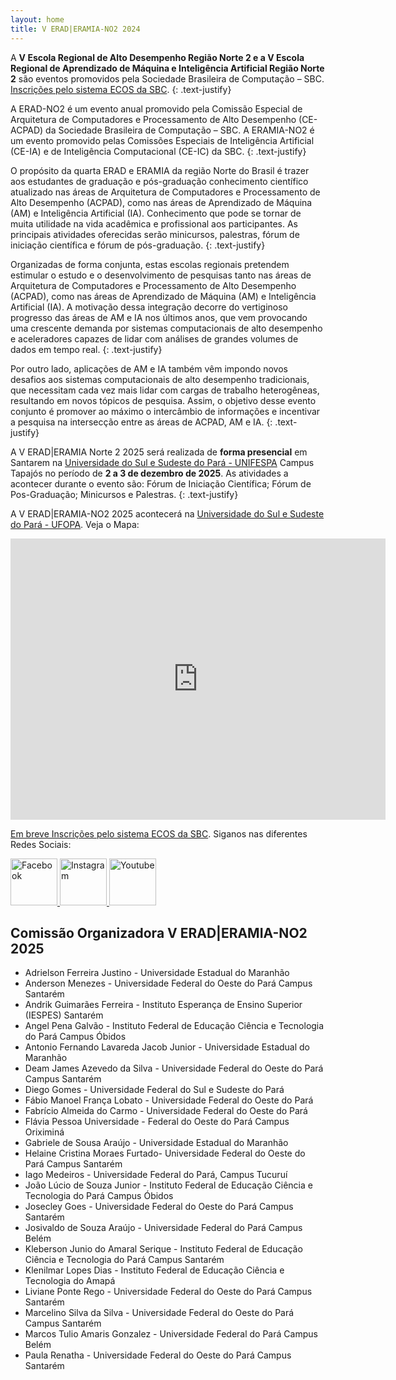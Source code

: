 ```yaml
---
layout: home
title: V ERAD|ERAMIA-NO2 2024
---
```

<style type="text/css">
.text-justify {
  text-align: justify;
}
</style>


A **V Escola Regional de Alto Desempenho Região Norte 2 e a V Escola Regional de Aprendizado de Máquina e Inteligência Artificial Região Norte 2**  são eventos promovidos pela Sociedade Brasileira de Computação – SBC. [Inscrições pelo sistema ECOS da SBC](https://centraldesistemas.sbc.org.br/ecos/eradeeramiaNO2-2025). 
{: .text-justify}

A ERAD-NO2 é um evento anual promovido pela Comissão Especial de Arquitetura de Computadores e Processamento de Alto Desempenho (CE-ACPAD) da Sociedade Brasileira de Computação – SBC. A ERAMIA-NO2 é um evento promovido pelas Comissões Especiais de Inteligência Artificial (CE-IA) e de Inteligência Computacional (CE-IC) da SBC.
{: .text-justify}

O propósito da quarta ERAD e ERAMIA da região Norte do Brasil é trazer aos estudantes de graduação e pós-graduação conhecimento científico atualizado nas áreas de Arquitetura de Computadores e Processamento de Alto Desempenho (ACPAD), como nas áreas de Aprendizado de Máquina (AM) e Inteligência Artificial (IA). Conhecimento que pode se tornar de muita utilidade na vida acadêmica e profissional aos participantes. As principais atividades oferecidas serão minicursos, palestras, fórum de iniciação científica e fórum de pós-graduação.
{: .text-justify}

Organizadas de forma conjunta, estas escolas regionais pretendem estimular o estudo e o desenvolvimento de pesquisas tanto nas áreas de Arquitetura de Computadores e Processamento de Alto Desempenho (ACPAD), como nas áreas de Aprendizado de Máquina (AM) e Inteligência Artificial (IA). A motivação dessa integração decorre do vertiginoso progresso das áreas de AM e IA nos últimos anos, que vem provocando uma crescente demanda por sistemas computacionais de alto desempenho e aceleradores capazes de lidar com análises de grandes volumes de dados em tempo real.
{: .text-justify}

Por outro lado, aplicações de AM e IA também vêm impondo novos desafios aos sistemas computacionais de alto desempenho tradicionais, que necessitam cada vez mais lidar com cargas de trabalho heterogêneas, resultando em novos tópicos de pesquisa. Assim, o objetivo desse evento conjunto é promover ao máximo o intercâmbio de informações e incentivar a pesquisa na intersecção entre as áreas de ACPAD, AM e IA.
{: .text-justify}

A V ERAD\|ERAMIA Norte 2 2025 será realizada de **forma presencial** em Santarem  na [Universidade do Sul e Sudeste do Pará - UNIFESPA](https://www.unifesspa.edu.br/) Campus Tapajós no período de **2 a 3 de dezembro de 2025**. As atividades a acontecer durante o evento são: Fórum de Iniciação Científica; Fórum de Pos-Graduação; Minicursos e Palestras.
{: .text-justify}


A V ERAD\|ERAMIA-NO2 2025 acontecerá na [Universidade do Sul e Sudeste do Pará - UFOPA](https://www.unifesspa.edu.br/). Veja o Mapa:

<iframe src="https://www.google.com/maps/embed?pb=!1m18!1m12!1m3!1d53545.11122347411!2d-49.165184278320254!3d-5.350412899999992!2m3!1f0!2f0!3f0!3m2!1i1024!2i768!4f13.1!3m3!1m2!1s0x92c3a10474f5199d%3A0xa762792cad7bff0b!2sUNIFESSPA%20-%20Campus%20Marab%C3%A1%20Unidade%20II!5e1!3m2!1spt-BR!2sbr!4v1751664426565!5m2!1spt-BR!2sbr" width="600" height="450" style="border:0;" allowfullscreen="" loading="lazy" referrerpolicy="no-referrer-when-downgrade"></iframe>

[Em breve Inscrições pelo sistema ECOS da SBC](https://centraldesistemas.sbc.org.br/ecos/eradeeramiaNO2-2025). Siganos nas diferentes Redes Sociais:<br>

  <div class="row gtr-uniform">    
		<a href="https://www.facebook.com/erad.eramia.no2" target="_blank">
		<img src="{% link /assets/images/facebook_logo.png %}" 
		alt="Facebook"  width= "75px">
		</a>
		<a href="https://www.instagram.com/erad_eramia_no2/" target="_blank">
		<img src="{% link /assets/images/instagram.png %}" 
		alt="Instagram"  width= "75px">
		</a>		
		<a href="https://www.youtube.com/channel/UCKwmp3FBjyOh47VYIpwZYsQ" target="_blank">
		<img src="{% link /assets/images/youtube-logo.png %}" 
		alt="Youtube"  width= "75px">
		</a>		
  </div>


## Comissão Organizadora V ERAD\|ERAMIA-NO2 2025

* Adrielson Ferreira Justino - Universidade Estadual do Maranhão
* Anderson Menezes - Universidade Federal do Oeste do Pará Campus Santarém
* Andrik Guimarães Ferreira - Instituto Esperança de Ensino Superior (IESPES) Santarém
* Angel Pena Galvão - Instituto Federal de Educação Ciência e Tecnologia do Pará Campus Óbidos
* Antonio Fernando Lavareda Jacob Junior - Universidade Estadual do Maranhão
* Deam James Azevedo da Silva - Universidade Federal do Oeste do Pará Campus Santarém
* Diego Gomes - Universidade Federal do Sul e Sudeste do Pará
* Fábio Manoel França Lobato - Universidade Federal do Oeste do Pará
* Fabrício Almeida do Carmo - Universidade Federal do Oeste do Pará
* Flávia Pessoa	Universidade - Federal do Oeste do Pará Campus Oriximiná
* Gabriele de Sousa Araújo - Universidade Estadual do Maranhão
* Helaine Cristina Moraes Furtado- Universidade Federal do Oeste do Pará Campus Santarém
* Iago Medeiros - Universidade Federal do Pará, Campus Tucuruí
* João Lúcio de Souza Junior - Instituto Federal de Educação Ciência e Tecnologia do Pará Campus Óbidos
* Josecley Goes - Universidade Federal do Oeste do Pará Campus Santarém
* Josivaldo de Souza Araújo - Universidade Federal do Pará Campus Belém
* Kleberson Junio do Amaral Serique - Instituto Federal de Educação Ciência e Tecnologia do Pará Campus Santarém
* Klenilmar Lopes Dias - Instituto Federal de Educação Ciência e Tecnologia do Amapá
* Liviane Ponte Rego - Universidade Federal do Oeste do Pará Campus Santarém
* Marcelino Silva da Silva - Universidade Federal do Oeste do Pará Campus Santarém
* Marcos Tulio Amaris Gonzalez - Universidade Federal do Pará Campus Belém
* Paula Renatha - Universidade Federal do Oeste do Pará Campus Santarém

